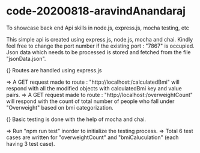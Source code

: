 # code-20200818-aravindAnandaraj
To showcase back end Api skills in node.js, express.js, mocha testing, etc

This simple api is created using express.js, node.js, mocha and chai.
Kindly feel free to change the port number if the existing port : "7867" is occupied.
Json data which needs to be processed is stored and fetched from the file "jsonData.json".


{} Routes are handled using express.js

=> A GET request made to route : "http://localhost:<portNumber>/calculatedBmi" 
will respond with all the modified objects with calculatedBmi key and value pairs.
=> A GET request made to route : "http://localhost:<portNumber>/overweightCount" 
will respond with the count of total number of people who fall under "Overweight" based on bmi categorization.


{} Basic testing is done with the help of mocha and chai.

=> Run "npm run test" inorder to initialize the testing process.
=> Total 6 test cases are written for "overweightCount" and "bmiCaluculation" (each having 3 test case).
